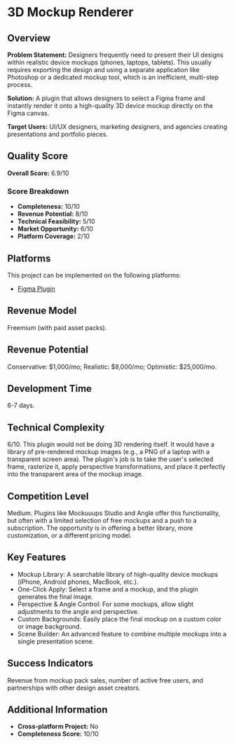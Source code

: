 # 3D Mockup Renderer

## Overview
**Problem Statement:** Designers frequently need to present their UI designs within realistic device mockups (phones, laptops, tablets). This usually requires exporting the design and using a separate application like Photoshop or a dedicated mockup tool, which is an inefficient, multi-step process.

**Solution:** A plugin that allows designers to select a Figma frame and instantly render it onto a high-quality 3D device mockup directly on the Figma canvas.

**Target Users:** UI/UX designers, marketing designers, and agencies creating presentations and portfolio pieces.

## Quality Score
**Overall Score:** 6.9/10

### Score Breakdown
- **Completeness:** 10/10
- **Revenue Potential:** 8/10
- **Technical Feasibility:** 5/10
- **Market Opportunity:** 6/10
- **Platform Coverage:** 2/10

## Platforms
This project can be implemented on the following platforms:
- [Figma Plugin](./platforms/figma-plugin/)

## Revenue Model
Freemium (with paid asset packs).

## Revenue Potential
Conservative: $1,000/mo; Realistic: $8,000/mo; Optimistic: $25,000/mo.

## Development Time
6-7 days.

## Technical Complexity
6/10. This plugin would not be doing 3D rendering itself. It would have a library of pre-rendered mockup images (e.g., a PNG of a laptop with a transparent screen area). The plugin's job is to take the user's selected frame, rasterize it, apply perspective transformations, and place it perfectly into the transparent area of the mockup image.

## Competition Level
Medium. Plugins like Mockuuups Studio and Angle offer this functionality, but often with a limited selection of free mockups and a push to a subscription. The opportunity is in offering a better library, more customization, or a different pricing model.

## Key Features
- Mockup Library: A searchable library of high-quality device mockups (iPhone, Android phones, MacBook, etc.).
- One-Click Apply: Select a frame and a mockup, and the plugin generates the final image.
- Perspective & Angle Control: For some mockups, allow slight adjustments to the angle and perspective.
- Custom Backgrounds: Easily place the final mockup on a custom color or image background.
- Scene Builder: An advanced feature to combine multiple mockups into a single presentation scene.

## Success Indicators
Revenue from mockup pack sales, number of active free users, and partnerships with other design asset creators.

## Additional Information
- **Cross-platform Project:** No
- **Completeness Score:** 10/10
